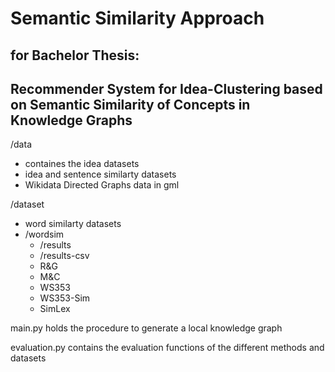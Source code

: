 # Semantic Similarity Approach
## for Bachelor Thesis:
## Recommender System for Idea-Clustering based on Semantic Similarity of Concepts in Knowledge Graphs

/data
+ containes the idea datasets
+ idea and sentence similarty datasets
+ Wikidata Directed Graphs data in gml

/dataset 
+ word similarty datasets
+ /wordsim
    * /results
    * /results-csv
    * R&G
    * M&C
    * WS353
    * WS353-Sim
    * SimLex


main.py holds the procedure to generate a local knowledge graph

evaluation.py contains the evaluation functions of the different methods and datasets
